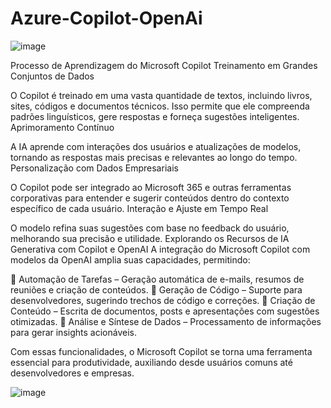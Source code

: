 # Azure-Copilot-OpenAi

![image](https://github.com/user-attachments/assets/26ce185c-081d-43ec-adc2-e1c7a7a5a865)


Processo de Aprendizagem do Microsoft Copilot
Treinamento em Grandes Conjuntos de Dados

O Copilot é treinado em uma vasta quantidade de textos, incluindo livros, sites, códigos e documentos técnicos. Isso permite que ele compreenda padrões linguísticos, gere respostas e forneça sugestões inteligentes.
Aprimoramento Contínuo

A IA aprende com interações dos usuários e atualizações de modelos, tornando as respostas mais precisas e relevantes ao longo do tempo.
Personalização com Dados Empresariais

O Copilot pode ser integrado ao Microsoft 365 e outras ferramentas corporativas para entender e sugerir conteúdos dentro do contexto específico de cada usuário.
Interação e Ajuste em Tempo Real

O modelo refina suas sugestões com base no feedback do usuário, melhorando sua precisão e utilidade.
Explorando os Recursos de IA Generativa com Copilot e OpenAI
A integração do Microsoft Copilot com modelos da OpenAI amplia suas capacidades, permitindo:

🔹 Automação de Tarefas – Geração automática de e-mails, resumos de reuniões e criação de conteúdos.
🔹 Geração de Código – Suporte para desenvolvedores, sugerindo trechos de código e correções.
🔹 Criação de Conteúdo – Escrita de documentos, posts e apresentações com sugestões otimizadas.
🔹 Análise e Síntese de Dados – Processamento de informações para gerar insights acionáveis.

Com essas funcionalidades, o Microsoft Copilot se torna uma ferramenta essencial para produtividade, auxiliando desde usuários comuns até desenvolvedores e empresas.


![image](https://github.com/user-attachments/assets/8c4598d0-946f-4c1c-b6da-c928bfab49b2)
